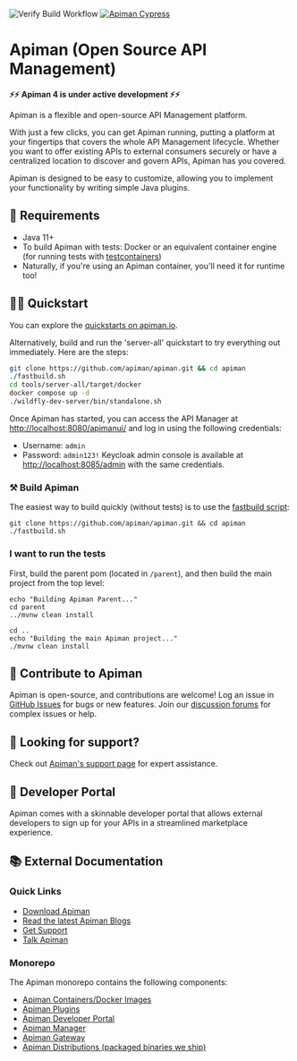 ![Verify Build Workflow](https://github.com/Apiman/apiman/workflows/Verify%20Build%20Workflow/badge.svg)
[![Apiman Cypress](https://img.shields.io/endpoint?url=https://dashboard.cypress.io/badge/simple/tpeh3n/master&style=flat&logo=cypress)](https://dashboard.cypress.io/projects/tpeh3n/runs)

# Apiman (Open Source API Management)

**⚡️⚡️ Apiman 4 is under active development ⚡️⚡️**

Apiman is a flexible and open-source API Management platform.

With just a few clicks, you can get Apiman running, putting a platform at your fingertips that covers the whole API Management lifecycle. Whether you want to offer existing APIs to external consumers securely or have a centralized location to discover and govern APIs, Apiman has you covered.

Apiman is designed to be easy to customize, allowing you to implement your functionality by writing simple Java plugins.

## 📖 Requirements


- Java 11+
- To build Apiman with tests: Docker or an equivalent container engine (for running tests with [testcontainers](https://www.testcontainers.org/supported_docker_environment/))
- Naturally, if you're using an Apiman container, you'll need it for runtime too!


## 🏃‍♂️ Quickstart


You can explore the [quickstarts on apiman.io](https://www.apiman.io).

Alternatively, build and run the 'server-all' quickstart to try everything out immediately. Here are the steps:

```bash
git clone https://github.com/apiman/apiman.git && cd apiman
./fastbuild.sh
cd tools/server-all/target/docker
docker compose up -d
./wildfly-dev-server/bin/standalone.sh
```

Once Apiman has started, you can access the API Manager at [http://localhost:8080/apimanui/](http://localhost:8080/apimanui/) and log in using the following credentials:

* Username: `admin`
* Password: `admin123!`
Keycloak admin console is available at [http://localhost:8085/admin](http://localhost:8085/admin) with the same credentials.

### ⚒️ Build Apiman
The easiest way to build quickly (without tests) is to use the [fastbuild script](https://github.com/apiman/apiman/blob/master/fastbuild.sh):

```shell
git clone https://github.com/apiman/apiman.git && cd apiman
./fastbuild.sh
```

### I want to run the tests

First, build the parent pom (located in `/parent`), and then build the main project from the top level:

```shell
echo "Building Apiman Parent..."
cd parent
../mvnw clean install

cd ..
echo "Building the main Apiman project..."
./mvnw clean install
```



## 👷 Contribute to Apiman


Apiman is open-source, and contributions are welcome! Log an issue in [GitHub Issues](https://github.com/apiman/apiman/issues) for bugs or new features. Join our [discussion forums](https://github.com/apiman/apiman/discussions) for complex issues or help.


## 🙋 Looking for support?


Check out [Apiman's support page](https://www.apiman.io/support.html) for expert assistance.

## 🔎 Developer Portal


Apiman comes with a skinnable developer portal that allows external developers to sign up for your APIs in a streamlined marketplace experience.

## 📚 External Documentation

### Quick Links
* [Download Apiman](https://www.apiman.io/download.html)
* [Read the latest Apiman Blogs](https://www.apiman.io/blog/)
* [Get Support](https://www.apiman.io/support.html)
* [Talk Apiman](https://github.com/apiman/apiman/discussions)

### Monorepo
The Apiman monorepo contains the following components:

* [Apiman Containers/Docker Images](https://github.com/apiman/apiman/tree/master/containers)
* [Apiman Plugins](https://github.com/apiman/apiman/tree/master/plugins)
* [Apiman Developer Portal](https://github.com/apiman/apiman/tree/master/portal/ui)
* [Apiman Manager](https://github.com/apiman/apiman/tree/master/manager)
* [Apiman Gateway](https://github.com/apiman/apiman/tree/master/gateway)
* [Apiman Distributions (packaged binaries we ship)](https://github.com/apiman/apiman/tree/master/distro)
